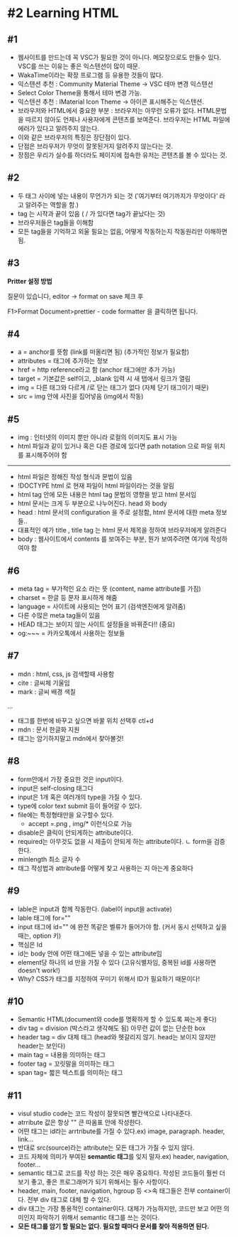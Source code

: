 # #2 Learning HTML

## #1

- 웹사이트를 만드는데 꼭 VSC가 필요한 것이 아니다. 메모장으로도 만들수 있다. VSC를 쓰는 이유는 좋은 익스텐션이 많이 때문.
- WakaTime이라는 확장 프로그램 등 유용한 것들이 많다.
- 익스텐션 추천 : Community Material Theme → VSC 테마 변경 익스텐션
- Select Color Theme을 통해서 테마 변경 가능.
- 익스텐션 추천 : IMaterial Icon Theme → 아이콘 표시해주는 익스텐션.
- 브라우저와 HTML에서 중요한 부분 : 브라우저는 아무런 오류가 없다. HTML문법을 따르지 않아도 언제나 사용자에게 콘텐츠를 보여준다. 브라우저는 HTML 파일에 에러가 있다고 알려주지 않는다.
- 이와 같은 브라우저의 특징은 장단점이 있다.
- 단점은 브라우저가 무엇이 잘못된거지 알려주지 않는다는 것.
- 장점은 우리가 실수를 하더라도 페이지에 접속한 유저는 콘텐츠를 볼 수 있다는 것.

## #2

- 두 태그 사이에 넣는 내용이 무언가가 되는 것 (’여기부터 여기까지가 무엇이다’ 라고 알려주는 역할을 함.)
- tag 는 시작과 끝이 있음 ( / 가 있다면 tag가 끝났다는 것)
- 브라우저들은 tag들을 이해함
- 모든 tag들을 기억하고 외울 필요는 없음, 어떻게 작동하는지 작동원리만 이해하면 됨.

## #3

**Pritter 설정 방법**

질문이 있습니다, editor → format on save 체크 후

F1>Format Document>prettier - code formatter 을 클릭하면 됩니다.

## #4

- a = anchor를 뜻함 (link를 떠올리면 됨) (추가적인 정보가 필요함)
- attributes = 태그에 추가하는 정보
- href = http reference라고 함 (anchor 태그에만 추가 가능)
- target = 기본값은 self이고, \_blank 입력 시 새 탭에서 링크가 열림
- img = 다른 태그와 다르게 /로 닫는 태그가 없다 (자체 닫기 태그이기 때문)
- src = img 안에 사진을 집어넣음 (img에서 작동)

## #5

- img : 인터넷의 이미지 뿐만 아니라 로컬의 이미지도 표시 가능
- html 파일과 같이 있거나 혹은 다른 경로에 있다면 path notation 으로 파일 위치를 표시해주어야 함

---

- html 파일은 정해진 작성 형식과 문법이 있음
- !DOCTYPE html 로 현재 파일이 html 파일이라는 것을 알림
- html tag 안에 모든 내용은 html tag 문법의 영향을 받고 html 문서임
- html 문서는 크게 두 부분으로 나누어진다. head 와 body
- head : html 문서의 configuration 을 주로 설정함, html 문서에 대한 meta 정보들..
- 대표적인 예가 title , title tag 는 html 문서 제목을 정하여 브라우저에게 알려준다
- body : 웹사이트에서 contents 를 보여주는 부분, 뭔가 보여주려면 여기에 작성하여야 함

## #6

- meta tag = 부가적인 요소 라는 뜻 (content, name attribute를 가짐)
- charset = 한글 등 문자 표시하게 해줌
- language = 사이트에 사용되는 언어 표기 (검색엔진에게 알려줌)
- 다른 수많은 meta tag들이 있음
- HEAD 태그는 보이지 않는 사이트 설정들을 바꿔준다!! (중요)
- og:~~~ = 카카오톡에서 사용하는 정보들

## #7

- mdn : html, css, js 검색할때 사용함
- cite : 글씨체 기울임
- mark : 글씨 배경 색칠

...

- 태그를 한번에 바꾸고 싶으면 바꿀 위치 선택후 ctl+d
- mdn : 문서 한글화 지원
- 태그는 암기하지말고 mdn에서 찾아볼것!

## #8

- form안에서 가장 중요한 것은 input이다.
- input은 self-closing 태그다
- input은 1개 혹은 여러개의 type을 가질 수 있다.
- type에 color text submit 등이 들어갈 수 있다.
- file에는 특정형태만을 요구할수 있다.
  - accept =.png , img/\* 이런식으로 가능
- disable은 클릭이 안되게하는 attribute이다.
- required는 아무것도 없을 시 제출이 안되게 하는 attribute이다.
  ㄴ form을 검증한다.
- minlength 최소 글자 수
- 태그 작성법과 attribute를 어떻게 찾고 사용하는 지 아는게 중요하다

## #9

- lable은 input과 함께 작동한다. (label이 input을 activate)
- lable 태그에 for=""
- input 태그에 id="" 에 완전 똑같은 벨류가 들어가야 함.
  (커서 동시 선택하고 싶을 때는, option 키)
- 핵심은 Id
- id는 body 안에 어떤 태그에든 넣을 수 있는 attribute임
- element당 하나의 id 만을 가질 수 있다 (고유식별자임, 중복된 id를 사용하면 doesn't work!)
- Why? CSS가 태그를 지정하여 꾸미기 위해서 ID가 필요하기 때문이다!

## #10

- Semantic HTML(document와 code를 명확하게 할 수 있도록 짜는게 좋다)
- div tag = division (박스라고 생각해도 됨) 아무런 값이 없는 단순한 box
- header tag = div 대체 태그 (head와 헷갈리지 않기. head는 보이지 않지만 header는 보인다)
- main tag = 내용을 의미하는 태그
- footer tag = 꼬릿말을 의미하는 태그
- span tag= 짧은 텍스트를 의미하는 태그

## #11

- visul studio code는 코드 작성이 잘못되면 빨간색으로 나타내준다.
- atrribute 값은 항상 "" 큰 따옴표 안에 작성한다.
- 어떤 태그는 id라는 arrtribute를 가질 수 있다.ex) image, paragraph. header, link...
- 반대로 src(source)라는 attribute는 모든 태그가 가질 수 있지 않다.
- 코드 자체에 의미가 부여된 **semantic 태그**를 잊지 말자.ex) header, navigation, footer...
- semantic 태그로 코드를 작성 하는 것은 매우 중요하다. 작성된 코드들이 훨씬 더 보기 좋고, 좋은 프로그래머가 되기 위해서는 필수 사항이다.
- header, main, footer, navigation, hgroup 등 <>속 태그들은 전부 container이다. 전부 div 태그로 대체 할 수 있다.
- div 태그는 가장 통용적인 container이다. 대체가 가능하지만, 코드만 보고 어떤 의미인지 파악하기 위해서 semantic 태그를 쓰는 것이다.
- **모든 태그를 암기 할 필요는 없다. 필요할 때마다 문서를 찾아 적용하면 된다.**
